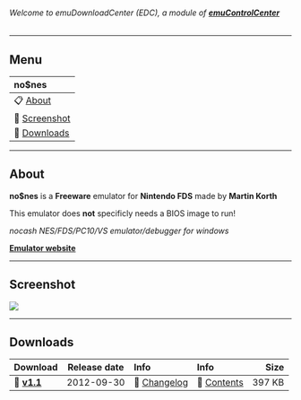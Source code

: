 ###### Welcome to emuDownloadCenter (EDC), a module of [**emuControlCenter**](https://github.com/PhoenixInteractiveNL/emuControlCenter/wiki/)
***
## Menu
| **no$nes** |
|:---------|
| :clipboard: [About](#about) |
| :sunrise: [Screenshot](#screenshot) |
| :floppy_disk: [Downloads](#downloads) |
***
## About
**no$nes** is a **Freeware** emulator for **Nintendo FDS** made by **Martin Korth**

This emulator does **not** specificly needs a BIOS image to run!

_nocash NES/FDS/PC10/VS emulator/debugger for windows_

[**Emulator website**](http://problemkaputt.de/index.htm)
***
## Screenshot
![](https://raw.githubusercontent.com/PhoenixInteractiveNL/emuDownloadCenter/master/hooks/nones/nones_screen.jpg)
***
## Downloads
| Download | Release date  | Info       | Info       | Size       |
|:---------|:-------------:|:-----------|:-----------|-----------:|
| :floppy_disk: [**v1.1**](https://github.com/PhoenixInteractiveNL/edc-repo0001/raw/master/nones/1.1.7z) | 2012-09-30 | :page_facing_up: [Changelog](https://github.com/PhoenixInteractiveNL/edc-repo0001/blob/master/nones/1.1_changelog.txt) | :mag_right: [Contents](https://github.com/PhoenixInteractiveNL/edc-repo0001/blob/master/nones/1.1_contents.txt) | 397 KB |

